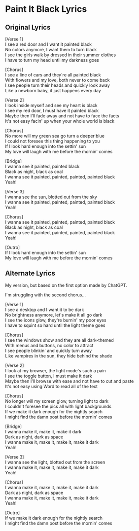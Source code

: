 # Paint It Black Lyrics

## Original Lyrics

[Verse 1]  
I see a red door and I want it painted black  
No colors anymore, I want them to turn black  
I see the girls walk by dressed in their summer clothes  
I have to turn my head until my darkness goes  

[Chorus]  
I see a line of cars and they're all painted black  
With flowers and my love, both never to come back  
I see people turn their heads and quickly look away  
Like a newborn baby, it just happens every day  

[Verse 2]  
I look inside myself and see my heart is black  
I see my red door, I must have it painted black  
Maybe then I'll fade away and not have to face the facts  
It's not easy facin' up when your whole world is black  

[Chorus]  
No more will my green sea go turn a deeper blue  
I could not foresee this thing happening to you  
If I look hard enough into the settin' sun  
My love will laugh with me before the mornin' comes  
  
[Bridge]  
I wanna see it painted, painted black  
Black as night, black as coal  
I wanna see it painted, painted, painted, painted black  
Yeah!  
  
[Verse 3]  
I wanna see the sun, blotted out from the sky  
I wanna see it painted, painted, painted, painted black  
Yeah!  
  
[Chorus]  
I wanna see it painted, painted, painted, painted black  
Black as night, black as coal  
I wanna see it painted, painted, painted, painted black  
Yeah!  
  
[Outro]  
If I look hard enough into the settin' sun  
My love will laugh with me before the mornin' comes  

## Alternate Lyrics

My version, but based on the first option made by ChatGPT.

I'm struggling with the second chorus...

[Verse 1]  
I see a desktop and I want it to be dark  
No brightness anymore, let's make it all go dark  
I see the icons glow, they're burnin' my poor eyes  
I have to squint so hard until the light theme goes  

[Chorus]  
I see the windows show and they are all dark-themed  
With menus and buttons, no color to attract  
I see people blinkin' and quickly turn away  
Like vampires in the sun, they hide behind the shade  

[Verse 2]  
I look at my browser, the light mode's such a pain  
I see the toggle button, I must make it dark  
Maybe then I'll browse with ease and not have to cut and paste  
It's not easy using Word to read all of the text  

[Chorus]  
No longer will my screen glow, turning light to dark  
I couldn't foresee the pics all with light backgrounds  
If we make it dark enough for the nightly search  
I might find the damn post before the mornin' comes  

[Bridge]  
I wanna make it, make it, make it dark  
Dark as night, dark as space  
I wanna make it, make it, make it, make it dark  
Yeah!  

[Verse 3]  
I wanna see the light, blotted out from the screen  
I wanna make it, make it, make it, make it dark  
Yeah!

[Chorus]  
I wanna make it, make it, make it, make it dark  
Dark as night, dark as space  
I wanna make it, make it, make it, make it dark  
Yeah!

[Outro]  
If we make it dark enough for the nightly search  
I might find the damn post before the mornin' comes  
